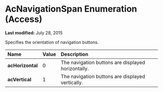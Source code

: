 
# AcNavigationSpan Enumeration (Access)

 **Last modified:** July 28, 2015

Specifies the orientation of navigation buttons.


|**Name**|**Value**|**Description**|
|:-----|:-----|:-----|
| **acHorizontal**|0|The navigation buttons are displayed horizontally.|
| **acVertical**|1|The navigation buttons are displayed vertically.|
